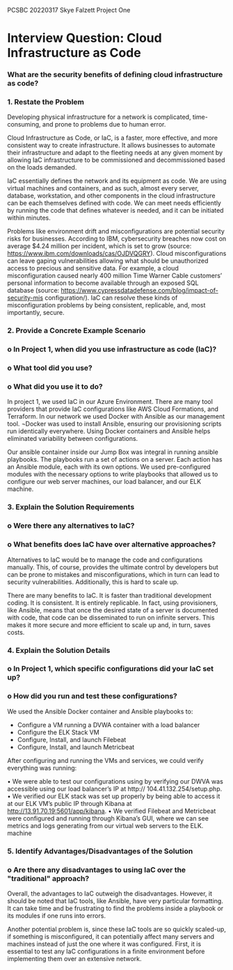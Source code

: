 PCSBC
20220317
Skye Falzett
Project One
# Interview Question: Cloud Infrastructure as Code

### What are the security benefits of defining cloud infrastructure as code?
### 1.	Restate the Problem

Developing physical infrastructure for a network is complicated, time-consuming, and prone to problems due to human error.

Cloud Infrastructure as Code, or IaC, is a faster, more effective, and more consistent way to create infrastructure. It allows businesses to automate their infrastructure and adapt to the fleeting needs at any given moment by allowing IaC infrastructure to be commissioned and decommissioned based on the loads demanded. 

IaC essentially defines the network and its equipment as code. We are using virtual machines and containers, and as such, almost every server, database, workstation, and other components in the cloud infrastructure can be each themselves defined with code. We can meet needs efficiently by running the code that defines whatever is needed, and it can be initiated within minutes. 

Problems like environment drift and misconfigurations are potential security risks for businesses.  According to IBM, cybersecurity breaches now cost on average $4.24 million per incident, which is set to grow (source: https://www.ibm.com/downloads/cas/OJDVQGRY). Cloud misconfigurations can leave gaping vulnerabilities allowing what should be unauthorized access to precious and sensitive data. For example, a cloud misconfiguration caused nearly 400 million Time Warner Cable customers’ personal information to become available through an exposed SQL database (source: https://www.cypressdatadefense.com/blog/impact-of-security-mis configuration/).  IaC can resolve these kinds of misconfiguration problems by being consistent, replicable, and, most importantly, secure.

### 2.	Provide a Concrete Example Scenario
### o	In Project 1, when did you use infrastructure as code (IaC)?
### o	What tool did you use?
### o	What did you use it to do?

In project 1, we used IaC in our Azure Environment. There are many tool providers that provide IaC configurations like AWS Cloud Formations, and Terraform.  In our network we used Docker with Ansible as our management tool. ¬Docker was used to install Ansible, ensuring our provisioning scripts run identically everywhere. Using Docker containers and Ansible helps eliminated variability between configurations. 

Our ansible container inside our Jump Box was integral in running ansible playbooks. The playbooks run a set of actions on a server. Each action has an Ansible module, each with its own options.  We used pre-configured modules with the necessary options to write playbooks that allowed us to configure our web server machines, our load balancer, and our ELK machine.

### 3.	Explain the Solution Requirements
### o	Were there any alternatives to IaC?
### o	What benefits does IaC have over alternative approaches?

Alternatives to IaC would be to manage the code and configurations manually.  This, of course, provides the ultimate control by developers but can be prone to mistakes and misconfigurations, which in turn can lead to security vulnerabilities. Additionally, this is hard to scale up.

There are many benefits to IaC. It is faster than traditional development coding.  It is consistent.  It is entirely replicable. In fact, using provisioners, like Ansible, means that once the desired state of a server is documented with code, that code can be disseminated to run on infinite servers. This makes it more secure and more efficient to scale up and, in turn, saves costs. 

### 4.	Explain the Solution Details
### o	In Project 1, which specific configurations did your IaC set up?
### o	How did you run and test these configurations?

We used the Ansible Docker container and Ansible playbooks to: 
 - Configure a VM running a DVWA container with a load balancer
 - Configure the ELK Stack VM
 - Configure, Install, and launch Filebeat
 - Configure, Install, and launch Metricbeat

After configuring and running the VMs and services, we could verify everything was running:

•	We were able to test our configurations using by verifying our DWVA was accessible using our load balancer’s IP at http:// 104.41.132.254/setup.php. 
•	We verified our ELK stack was set up properly by being able to access it at our ELK VM’s public IP through Kibana at http://13.91.70.19:5601/app/kibana. 
•	We verified Filebeat and Metricbeat were configured and running through Kibana’s GUI, where we can see metrics and logs generating from our virtual web servers to the ELK. machine

### 5.	Identify Advantages/Disadvantages of the Solution
### o	Are there any disadvantages to using IaC over the "traditional" approach?

Overall, the advantages to IaC outweigh the disadvantages. However, it should be noted that IaC tools, like Ansible, have very particular formatting.  It can take time and be frustrating to find the problems inside a playbook or its modules if one runs into errors.

Another potential problem is, since these IaC tools are so quickly scaled-up, if something is misconfigured, it can potentially affect many servers and machines instead of just the one where it was configured. First, it is essential to test any IaC configurations in a finite environment before implementing them over an extensive network.

